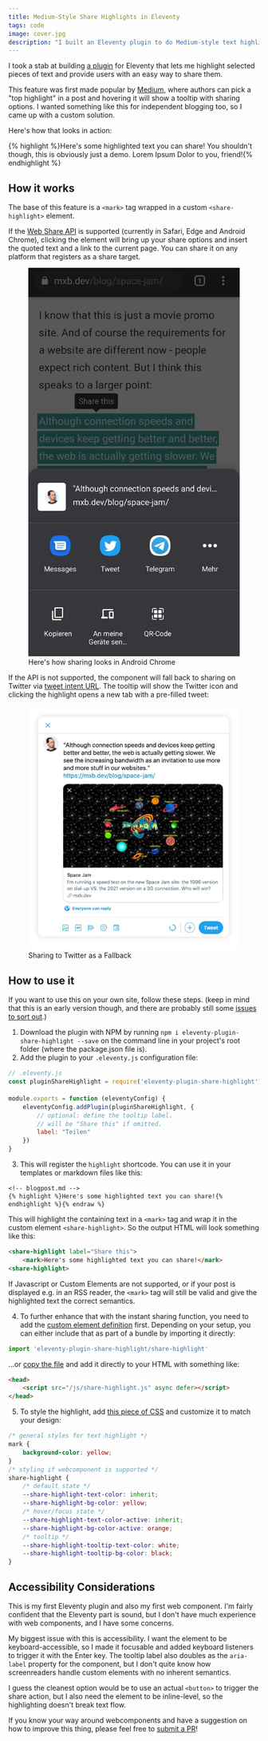 ```yaml
---
title: Medium-Style Share Highlights in Eleventy
tags: code
image: cover.jpg
description: "I built an Eleventy plugin to do Medium-style text highlights that can be shared. It uses a webcomponent, custom properties and the Web Share API."
---
```


<p class="lead">I took a stab at building <a href="https://github.com/maxboeck/eleventy-plugin-share-highlight">a plugin</a> for Eleventy that lets me highlight selected pieces of text and provide users with an easy way to share them.</p>

This feature was first made popular by [Medium](https://medium.com/), where authors can pick a "top highlight" in a post and hovering it will show a tooltip with sharing options. I wanted something like this for independent blogging too, so I came up with a custom solution.

Here's how that looks in action:

{% highlight %}Here's some highlighted text you can share! You shouldn't though, this is obviously just a demo. Lorem Ipsum Dolor to you, friend!{% endhighlight %}

## How it works

The base of this feature is a `<mark>` tag wrapped in a custom `<share-highlight>` element.

If the [Web Share API](https://developer.mozilla.org/en-US/docs/Web/API/Navigator/share) is supported (currently in Safari, Edge and Android Chrome), clicking the element will bring up your share options and insert the quoted text and a link to the current page. You can share it on any platform that registers as a share target.

<figure>
    <img src="share_options.jpg" alt="screenshot of the share options menu in Android">
    <figcaption>Here's how sharing looks in Android Chrome</figcaption>
</figure>

If the API is not supported, the component will fall back to sharing on Twitter via [tweet intent URL](https://developer.twitter.com/en/docs/twitter-for-websites/tweet-button/guides/web-intent). The tooltip will show the Twitter icon and clicking the highlight opens a new tab with a pre-filled tweet:

<figure>
    <img src="tweet.jpg" alt="screenshot of a pre-filled tweet to a blogpost, with the highlighted text as a quote">
    <figcaption>Sharing to Twitter as a Fallback</figcaption>
</figure>

## How to use it

If you want to use this on your own site, follow these steps. (keep in mind that this is an early version though, and there are probably  still some [issues to sort out](#h-accessibility-considerations).)

1. Download the plugin with NPM by running `npm i eleventy-plugin-share-highlight --save` on the command line in your project's root folder (where the package.json file is).
2. Add the plugin to your `.eleventy.js` configuration file:

```js
// .eleventy.js
const pluginShareHighlight = require('eleventy-plugin-share-highlight');

module.exports = function (eleventyConfig) {
    eleventyConfig.addPlugin(pluginShareHighlight, {
        // optional: define the tooltip label.
        // will be "Share this" if omitted.
        label: "Teilen"
    })
}
```

3. This will register the `highlight` shortcode. You can use it in your templates or markdown files like this:

```md{% raw %}
<!-- blogpost.md -->
{% highlight %}Here's some highlighted text you can share!{% endhighlight %}{% endraw %}
```

This will highlight the containing text in a `<mark>` tag and wrap it in the custom element `<share-highlight>`. So the output HTML will look something like this:

```html
<share-highlight label="Share this">
    <mark>Here's some highlighted text you can share!</mark>
<share-highlight>
```

If Javascript or Custom Elements are not supported, or if your post is displayed e.g. in an RSS reader, the `<mark>` tag will still be valid and give the highlighted text the correct semantics. 

4. To further enhance that with the instant sharing function, you need to add the [custom element definition](https://github.com/maxboeck/eleventy-plugin-share-highlight/blob/main/share-highlight.js) first. Depending on your setup, you can either include that as part of a bundle by importing it directly:

```js
import 'eleventy-plugin-share-highlight/share-highlight'
```

...or [copy the file](https://github.com/maxboeck/eleventy-plugin-share-highlight/blob/main/share-highlight.js) and add it directly to your HTML with something like:

```html
<head>
    <script src="/js/share-highlight.js" async defer></script>
</head>
```

5. To style the highlight, add [this piece of CSS](https://github.com/maxboeck/eleventy-plugin-share-highlight/blob/main/styles.css) and customize it to match your design:

```css
/* general styles for text highlight */
mark {
    background-color: yellow;
}
/* styling if webcomponent is supported */
share-highlight {
    /* default state */
    --share-highlight-text-color: inherit;
    --share-highlight-bg-color: yellow;
    /* hover/focus state */
    --share-highlight-text-color-active: inherit;
    --share-highlight-bg-color-active: orange;
    /* tooltip */
    --share-highlight-tooltip-text-color: white;
    --share-highlight-tooltip-bg-color: black;
}
```

## Accessibility Considerations

This is my first Eleventy plugin and also my first web component. I'm fairly confident that the Eleventy part is sound, but I don't have much experience with web components, and I have some concerns.

My biggest issue with this is accessibility. I want the element to be keyboard-accessible, so I made it focusable and added keyboard listeners to trigger it with the Enter key. The tooltip label also doubles as the `aria-label` property for the component, but I don't quite know how screenreaders handle custom elements with no inherent semantics. 

I guess the cleanest option would be to use an actual `<button>` to trigger the share action, but I also need the element to be inline-level, so the highlighting doesn't break text flow.

If you know your way around webcomponents and have a suggestion on how to improve this thing, please feel free to [submit a PR](https://github.com/maxboeck/eleventy-plugin-share-highlight)!

